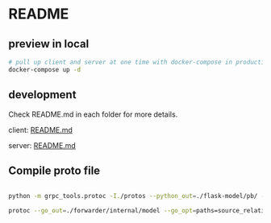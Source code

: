 # README


## preview in local
```sh
# pull up client and server at one time with docker-compose in production mode
docker-compose up -d
```


## development

Check README.md in each folder for more details.

client: [README.md](./frontend/README.md)

server: [README.md](./flask-model/README.md)


## Compile proto file

```sh

python -m grpc_tools.protoc -I./protos --python_out=./flask-model/pb/ --pyi_out=./flask-model/pb/ --grpc_python_out=./flask-model/pb/ ./protos/compress.proto ./protos/classify.proto

protoc --go_out=./forwarder/internal/model --go_opt=paths=source_relative --go-grpc_out=./forwarder/internal/model --go-grpc_opt=paths=source_relative ./protos/compress.proto ./protos/classify.proto


```